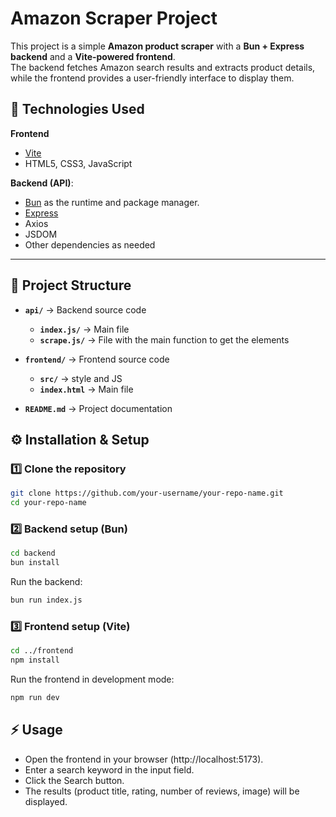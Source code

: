 # Amazon Scraper Project

This project is a simple **Amazon product scraper** with a **Bun + Express backend** and a **Vite-powered frontend**.  
The backend fetches Amazon search results and extracts product details, while the frontend provides a user-friendly interface to display them.

## 🚀 Technologies Used

**Frontend**
- [Vite](https://vitejs.dev/)
- HTML5, CSS3, JavaScript
  
**Backend (API)**: 
- [Bun](https://bun.sh/) as the runtime and package manager.  
- [Express](https://expressjs.com/)
- Axios
- JSDOM
- Other dependencies as needed

---

## 📂 Project Structure

- **`api/`** → Backend source code
  - **`index.js/`** → Main file
  - **`scrape.js/`** → File with the main function to get the elements

- **`frontend/`** → Frontend source code
  - **`src/`** → style and JS
  - **`index.html`** → Main file

- **`README.md`** → Project documentation

## ⚙️ Installation & Setup

### 1️⃣ Clone the repository
```bash
git clone https://github.com/your-username/your-repo-name.git
cd your-repo-name
```  
### 2️⃣ Backend setup (Bun)
```bash
cd backend
bun install
```
Run the backend:
```bash
bun run index.js
```
### 3️⃣ Frontend setup (Vite)
```bash
cd ../frontend
npm install
```
Run the frontend in development mode:
```bash
npm run dev
```

## ⚡ Usage
- Open the frontend in your browser (http://localhost:5173).
- Enter a search keyword in the input field.
- Click the Search button.
- The results (product title, rating, number of reviews, image) will be displayed.




